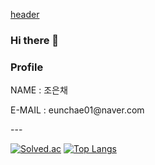 [header](https://capsule-render.vercel.app/api?type=wave&color=auto&height=300&section=header&text=capsule%20render&fontSize=90)

### Hi there 👋
<h3>Profile</h3>
<p> NAME : 조은채 </p>
<p> E-MAIL : eunchae01@naver.com </p>
---

 [![Solved.ac](http://mazassumnida.wtf/api/generate_badge?boj=eunchae01)](https://solved.ac/profile/eunchae01)    [![Top Langs](https://github-readme-stats.vercel.app/api/top-langs/?username=eunchae01&layout=compact)](https://github.com/eunchae01/github-readme-stats)





<!--
**eunchae01/eunchae01** is a ✨ _special_ ✨ repository because its `README.md` (this file) appears on your GitHub profile.

Here are some ideas to get you started:

- 🔭 I’m currently working on ...
- 🌱 I’m currently learning ...
- 👯 I’m looking to collaborate on ...
- 🤔 I’m looking for help with ...
- 💬 Ask me about ...
- 📫 How to reach me: ...
- 😄 Pronouns: ...
- ⚡ Fun fact: ...
-->
